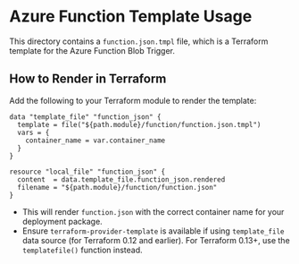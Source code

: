 # Azure Function Template Usage

This directory contains a `function.json.tmpl` file, which is a Terraform template for the Azure Function Blob Trigger.

## How to Render in Terraform

Add the following to your Terraform module to render the template:

```
data "template_file" "function_json" {
  template = file("${path.module}/function/function.json.tmpl")
  vars = {
    container_name = var.container_name
  }
}

resource "local_file" "function_json" {
  content  = data.template_file.function_json.rendered
  filename = "${path.module}/function/function.json"
}
```

- This will render `function.json` with the correct container name for your deployment package.
- Ensure `terraform-provider-template` is available if using `template_file` data source (for Terraform 0.12 and earlier). For Terraform 0.13+, use the `templatefile()` function instead.
